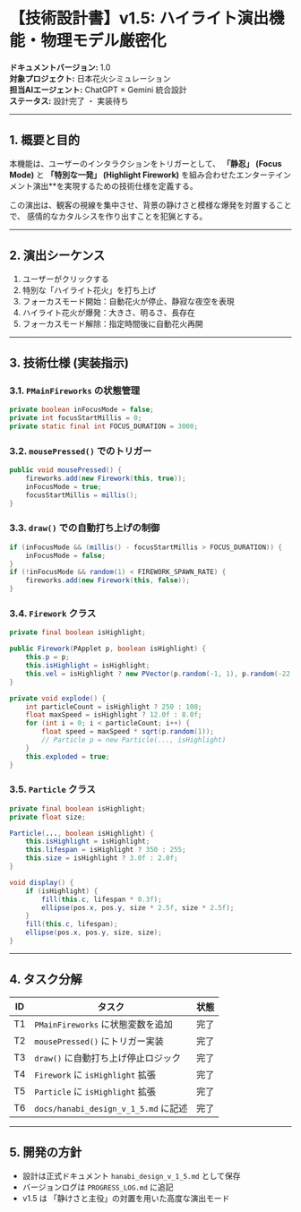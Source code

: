 # 【技術設計書】v1.5: ハイライト演出機能・物理モデル厳密化

**ドキュメントバージョン:** 1.0  
**対象プロジェクト:** 日本花火シミュレーション  
**担当AIエージェント:** ChatGPT × Gemini 統合設計  
**ステータス:** 設計完了 ・ 実装待ち

---

## 1. 概要と目的

本機能は、ユーザーのインタラクションをトリガーとして、 **「静忍」 (Focus Mode)** と **「特別な一発」 (Highlight Firework)** を組み合わせたエンターテインメント演出**を実現するための技術仕様を定義する。

この演出は、観客の視線を集中させ、背景の静けさと模様な爆発を対置することで、 感情的なカタルシスを作り出すことを犯猟とする。

---

## 2. 演出シーケンス

1. ユーザーがクリックする
2. 特別な「ハイライト花火」を打ち上げ
3. フォーカスモード開始：自動花火が停止、静寂な夜空を表現
4. ハイライト花火が爆発：大きさ、明るさ、長存在
5. フォーカスモード解除：指定時間後に自動花火再開

---

## 3. 技術仕様 (実装指示)

### 3.1. `PMainFireworks` の状態管理

```java
private boolean inFocusMode = false;
private int focusStartMillis = 0;
private static final int FOCUS_DURATION = 3000;
```

### 3.2. `mousePressed()` でのトリガー

```java
public void mousePressed() {
    fireworks.add(new Firework(this, true));
    inFocusMode = true;
    focusStartMillis = millis();
}
```

### 3.3. `draw()` での自動打ち上げの制御

```java
if (inFocusMode && (millis() - focusStartMillis > FOCUS_DURATION)) {
    inFocusMode = false;
}
if (!inFocusMode && random(1) < FIREWORK_SPAWN_RATE) {
    fireworks.add(new Firework(this, false));
}
```

### 3.4. `Firework` クラス

```java
private final boolean isHighlight;

public Firework(PApplet p, boolean isHighlight) {
    this.p = p;
    this.isHighlight = isHighlight;
    this.vel = isHighlight ? new PVector(p.random(-1, 1), p.random(-22, -18)) : new PVector(0, p.random(-17, -12));
}

private void explode() {
    int particleCount = isHighlight ? 250 : 100;
    float maxSpeed = isHighlight ? 12.0f : 8.0f;
    for (int i = 0; i < particleCount; i++) {
        float speed = maxSpeed * sqrt(p.random(1));
        // Particle p = new Particle(..., isHighlight)
    }
    this.exploded = true;
}
```

### 3.5. `Particle` クラス

```java
private final boolean isHighlight;
private float size;

Particle(..., boolean isHighlight) {
    this.isHighlight = isHighlight;
    this.lifespan = isHighlight ? 350 : 255;
    this.size = isHighlight ? 3.0f : 2.0f;
}

void display() {
    if (isHighlight) {
        fill(this.c, lifespan * 0.3f);
        ellipse(pos.x, pos.y, size * 2.5f, size * 2.5f);
    }
    fill(this.c, lifespan);
    ellipse(pos.x, pos.y, size, size);
}
```

---

## 4. タスク分解

| ID | タスク | 状態 |
|----|--------|--------|
| T1 | `PMainFireworks` に状態変数を追加 | 完了 |
| T2 | `mousePressed()` にトリガー実装 | 完了 |
| T3 | `draw()` に自動打ち上げ停止ロジック | 完了 |
| T4 | `Firework` に `isHighlight` 拡張 | 完了 |
| T5 | `Particle` に `isHighlight` 拡張 | 完了 |
| T6 | `docs/hanabi_design_v_1_5.md` に記述 | 完了 |

---

## 5. 開発の方針

- 設計は正式ドキュメント `hanabi_design_v_1_5.md` として保存
- バージョンログは `PROGRESS_LOG.md` に追記
- v1.5 は 「静けさと主役」の対置を用いた高度な演出モード

